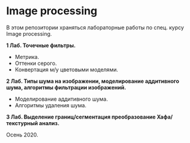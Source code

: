 # Image processing

В этом репозитории храняться лабораторные работы по спец. курсу Image processing.

**1 Лаб. Точечные фильтры.**
  - Метрика.
  - Оттенки серого.
  - Конвертация м/у цветовыми моделями.

**2 Лаб. Типы шума на изображении, моделирование аддитивного шума, алгоритмы фильтрации изображений.**
  - Моделирование аддитивного шума.
  - Алгоритмы удаления шума.

**3 Лаб. Выделение границ/сегментация преобразование Хафа/текстурный анализ.**




Осень 2020.
